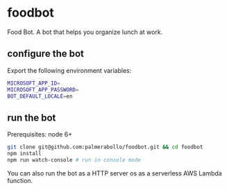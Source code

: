 # foodbot

Food Bot. A bot that helps you organize lunch at work.

## configure the bot

Export the following environment variables:

```sh
MICROSOFT_APP_ID=
MICROSOFT_APP_PASSWORD=
BOT_DEFAULT_LOCALE=en
```

## run the bot

Prerequisites: node 6+

```sh
git clone git@github.com:palmerabollo/foodbot.git && cd foodbot
npm install
npm run watch-console # run in console mode
```

You can also run the bot as a HTTP server os as a serverless AWS Lambda function.
